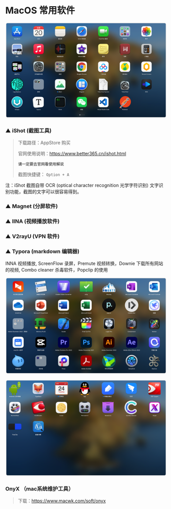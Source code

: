 # MacOS 常用软件

![image-20220320133020018](readme.assets/image-20220320133020018.png)

### ▲ iShot (截图工具)

> 下载路径：AppStore 购买
>
> 官网使用说明：https://www.better365.cn/ishot.html
>
> **`请一定要去官网看使用解说`**
>
> 截图快捷键： `Option + A`

注：iShot 截图自带 OCR (optical character recognition 光学字符识别) 文字识别功能，截图的文字可以很容易得到。 

### ▲ Magnet (分屏软件)

### ▲ IINA (视频播放软件)

### ▲ V2rayU (VPN 软件)

### ▲ Typora (markdown 编辑器)







INNA 视频播放,  ScreenFlow 录屏，Premute 视频转换，Downie 下载所有网站的视频, Combo cleaner 杀毒软件，Popclip 的使用

![image-20220320133040062](readme.assets/image-20220320133040062.png)

![image-20220320133059664](readme.assets/image-20220320133059664.png)

### OnyX （mac系统维护工具）

>  下载：https://www.macwk.com/soft/onyx
